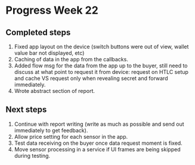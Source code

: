 # Progress Week 22

## Completed steps
1. Fixed app layout on the device (switch buttons were out of view, wallet value bar not displayed, etc)
2. Caching of data in the app from the callbacks. 
3. Added flow msg for the data from the app up to the buyer, still need to discuss at what point to request it from device: request on HTLC setup and cache VS request only when revealing secret and forward immediately.
4. Wrote abstract section of report.

## Next steps
1. Continue with report writing (write as much as possible and send out immediately to get feedback).
2. Allow price setting for each sensor in the app.
3. Test data receiving on the buyer once data request moment is fixed.
4. Move sensor processing in a service if UI frames are being skipped during testing.